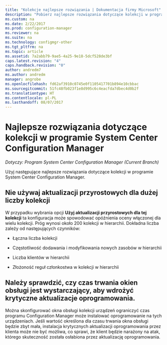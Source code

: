 ```yaml
---
title: "Kolekcje najlepsze rozwiązania | Dokumentacja firmy Microsoft"
description: "Pobierz najlepsze rozwiązania dotyczące kolekcji w programie System Center Configuration Manager."
ms.custom: na
ms.date: 2/22/2017
ms.prod: configuration-manager
ms.reviewer: na
ms.suite: na
ms.technology: configmgr-other
ms.tgt_pltfrm: na
ms.topic: article
ms.assetid: 7a2abb79-9ae5-4a25-9e18-5dcf528de3bf
caps.latest.revision: "4"
caps.handback.revision: "0"
author: andredm7
ms.author: andredm
manager: angrobe
ms.openlocfilehash: fd62af3910c0745e0f1105417701b894e10cbbac
ms.sourcegitcommit: 51fc48fb023f1e8d995c6c4eacfda7dbec4d0b2f
ms.translationtype: HT
ms.contentlocale: pl-PL
ms.lasthandoff: 08/07/2017
---
```

# <a name="best-practices-for-collections-in-system-center-configuration-manager"></a>Najlepsze rozwiązania dotyczące kolekcji w programie System Center Configuration Manager

*Dotyczy: Program System Center Configuration Manager (Current Branch)*

Użyj następujące najlepsze rozwiązania dotyczące kolekcji w programie System Center Configuration Manager.  

## <a name="do-not-use-incremental-updates-for-a-large-number-of-collections"></a>Nie używaj aktualizacji przyrostowych dla dużej liczby kolekcji  
 W przypadku wybrania opcji **Użyj aktualizacji przyrostowych dla tej kolekcji** ta konfiguracja może spowodować opóźnienia oceny włączonej dla wielu kolekcji. Próg wynosi około 200 kolekcji w hierarchii. Dokładna liczba zależy od następujących czynników:  

-   Łączna liczba kolekcji  

-   Częstotliwość dodawania i modyfikowania nowych zasobów w hierarchii  

-   Liczba klientów w hierarchii  

-   Złożoność reguł członkostwa w kolekcji w hierarchii  

## <a name="make-sure-that-maintenance-windows-are-large-enough-to-deploy-critical-software-updates"></a>Należy sprawdzić, czy czas trwania okien obsługi jest wystarczający, aby wdrożyć krytyczne aktualizacje oprogramowania.  
 Można skonfigurować okna obsługi kolekcji urządzeń ograniczyć czas programu Configuration Manager może instalować oprogramowanie na tych urządzeniach. Jeśli wartość określona dla czasu trwania okna obsługi będzie zbyt mała, instalacja krytycznych aktualizacji oprogramowania przez klienta może nie być możliwa, co sprawi, że klient będzie narażony na atak, którego skuteczność została osłabiona przez aktualizację oprogramowania.  
